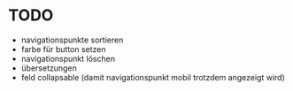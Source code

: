 # TODO

- navigationspunkte sortieren
- farbe für button setzen
- navigationspunkt löschen
- übersetzungen
- feld collapsable (damit navigationspunkt mobil trotzdem angezeigt wird)
